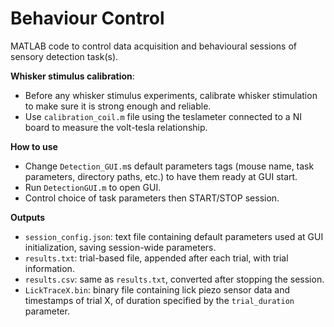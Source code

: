 # Behaviour Control

MATLAB code to control data acquisition and behavioural sessions of sensory detection task(s).

**Whisker stimulus calibration**:
- Before any whisker stimulus experiments, calibrate whisker stimulation to make sure it is strong enough and reliable.
- Use `calibration_coil.m` file using the teslameter connected to a NI board to measure the volt-tesla relationship.

**How to use**
- Change `Detection_GUI.m`s default parameters tags (mouse name, task parameters, directory paths, etc.) to have them ready at GUI start.
- Run `DetectionGUI.m` to open GUI.
- Control choice of task parameters then START/STOP session.


**Outputs** 
- `session_config.json`: text file containing default parameters used at GUI initialization, saving session-wide parameters.
- `results.txt`: trial-based file, appended after each trial, with trial information.
- `results.csv`: same as `results.txt`, converted after stopping the session.
- `LickTraceX.bin`: binary file containing lick piezo sensor data and timestamps of trial X, of duration specified by the `trial_duration` parameter.
